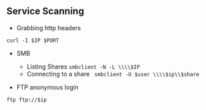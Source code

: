 ## Service Scanning
- Grabbing http headers
```
curl -I $IP $PORT
```

- SMB
	- Listing Shares
	``` smbclient -N -L \\\\$IP ```
	- Connecting to a share
	``` smbclient -U $user \\\\$ip\\$share```
	

- FTP anonymous login
```
ftp ftp://$ip
```
